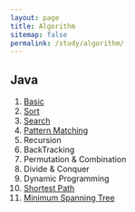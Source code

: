 ```yaml
---
layout: page
title: Algorithm
sitemap: false
permalink: /study/algorithm/
---
```


## Java
1. [Basic](/java/basic/)
2. [Sort](/java/sort/)
3. [Search](/java/search/)
4. [Pattern Matching](/java/pattern_matching/)
5. Recursion
6. BackTracking
7. Permutation & Combination
8. Divide & Conquer
9. Dynamic Programming
10. [Shortest Path](/java/shortest_path/) 
11. [Minimum Spanning Tree](/java/minimum_spanning_tree/)

<!-- ## Python
1. [Basic](python/basic.md) -->